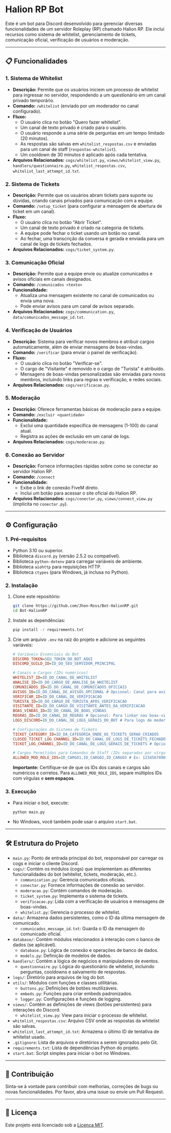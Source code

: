 # Halion RP Bot

Este é um bot para Discord desenvolvido para gerenciar diversas funcionalidades de um servidor Roleplay (RP) chamado Halion RP. Ele inclui recursos como sistema de whitelist, gerenciamento de tickets, comunicação oficial, verificação de usuários e moderação.

---

## 📋 Funcionalidades

### 1. **Sistema de Whitelist**
- **Descrição:** Permite que os usuários iniciem um processo de whitelist para ingressar no servidor, respondendo a um questionário em um canal privado temporário.
- **Comando:** `/whitelist` (enviado por um moderador no canal configurado).
- **Fluxo:**
    - O usuário clica no botão "Quero fazer whitelist".
    - Um canal de texto privado é criado para o usuário.
    - O usuário responde a uma série de perguntas em um tempo limitado (20 minutos).
    - As respostas são salvas em `whitelist_respostas.csv` e enviadas para um canal de staff (`respostas-whitelist`).
    - Um cooldown de 30 minutos é aplicado após cada tentativa.
- **Arquivos Relacionados:** `cogs/whitelist.py`, `views/whitelist_view.py`, `handlers/questionnaire.py`, `whitelist_respostas.csv`, `whitelist_last_attempt_id.txt`.

### 2. **Sistema de Tickets**
- **Descrição:** Permite que os usuários abram tickets para suporte ou dúvidas, criando canais privados para comunicação com a equipe.
- **Comando:** `/setup_ticket` (para configurar a mensagem de abertura de ticket em um canal).
- **Fluxo:**
    - O usuário clica no botão "Abrir Ticket".
    - Um canal de texto privado é criado na categoria de tickets.
    - A equipe pode fechar o ticket usando um botão no canal.
    - Ao fechar, uma transcrição da conversa é gerada e enviada para um canal de logs de tickets fechados.
- **Arquivos Relacionados:** `cogs/ticket_system.py`.

### 3. **Comunicação Oficial**
- **Descrição:** Permite que a equipe envie ou atualize comunicados e avisos oficiais em canais designados.
- **Comando:** `/comunicados <texto>`
- **Funcionalidade:**
    - Atualiza uma mensagem existente no canal de comunicados ou envia uma nova.
    - Pode enviar avisos para um canal de avisos separado.
- **Arquivos Relacionados:** `cogs/communication.py`, `data/comunicados_message_id.txt`.

### 4. **Verificação de Usuários**
- **Descrição:** Sistema para verificar novos membros e atribuir cargos automaticamente, além de enviar mensagens de boas-vindas.
- **Comando:** `/verificar` (para enviar o painel de verificação).
- **Fluxo:**
    - O usuário clica no botão "Verificar-se".
    - O cargo de "Visitante" é removido e o cargo de "Turista" é atribuído.
    - Mensagens de boas-vindas personalizadas são enviadas para novos membros, incluindo links para regras e verificação, e redes sociais.
- **Arquivos Relacionados:** `cogs/verificacao.py`.

### 5. **Moderação**
- **Descrição:** Oferece ferramentas básicas de moderação para a equipe.
- **Comando:** `/excluir <quantidade>`
- **Funcionalidade:**
    - Exclui uma quantidade específica de mensagens (1-100) do canal atual.
    - Registra as ações de exclusão em um canal de logs.
- **Arquivos Relacionados:** `cogs/moderacao.py`.

### 6. **Conexão ao Servidor**
- **Descrição:** Fornece informações rápidas sobre como se conectar ao servidor Halion RP.
- **Comando:** `/connect`
- **Funcionalidade:**
    - Exibe o link de conexão FiveM direto.
    - Inclui um botão para acessar o site oficial do Halion RP.
- **Arquivos Relacionados:** `cogs/conectar.py`, `views/connect_view.py` (implícita no `conectar.py`).

---

## ⚙️ Configuração

### 1. **Pré-requisitos**
- Python 3.10 ou superior.
- Biblioteca `discord.py` (versão 2.5.2 ou compatível).
- Biblioteca `python-dotenv` para carregar variáveis de ambiente.
- Biblioteca `aiohttp` para requisições HTTP.
- Biblioteca `ctypes` (para Windows, já inclusa no Python).

### 2. **Instalação**
1. Clone este repositório:
   ```bash
   git clone https://github.com/Jhon-Ross/Bot-HalionRP.git
   cd Bot-HalionRP
   ```
2. Instale as dependências:
   ```bash
   pip install -r requirements.txt
   ```
3. Crie um arquivo `.env` na raiz do projeto e adicione as seguintes variáveis:

   ```ini
   # Variáveis Essenciais do Bot
   DISCORD_TOKEN=SEU_TOKEN_DO_BOT_AQUI
   DISCORD_GUILD_ID=ID_DO_SEU_SERVIDOR_PRINCIPAL

   # Canais e Cargos (IDs numéricos)
   WHITELIST_ID=ID_DO_CANAL_DE_WHITELIST
   ANALISE_ID=ID_DO_CARGO_DE_ANALISE_DA_WHITELIST
   COMUNICADOS_ID=ID_DO_CANAL_DE_COMUNICADOS_OFICIAIS
   AVISOS_ID=ID_DO_CANAL_DE_AVISOS_OPCIONAL # Opcional: Canal para avisos gerais
   VERIFICAR_ID=ID_DO_CANAL_DE_VERIFICACAO
   TURISTA_ID=ID_DO_CARGO_DE_TURISTA_APOS_VERIFICACAO
   VISITANTE_ID=ID_DO_CARGO_DE_VISITANTE_ANTES_DA_VERIFICACAO
   BOAS_VINDAS_ID=ID_DO_CANAL_DE_BOAS_VINDAS
   REGRAS_ID=ID_DO_CANAL_DE_REGRAS # Opcional: Para linkar nas boas-vindas
   LOGS_DISCORD=ID_DO_CANAL_DE_LOGS_GERAIS_DO_BOT # Para logs de moderação, verificação, etc.

   # Configurações do Sistema de Tickets
   TICKET_CATEGORY_ID=ID_DA_CATEGORIA_ONDE_OS_TICKETS_SERAO_CRIADOS
   CLOSED_TICKET_LOG_CHANNEL_ID=ID_DO_CANAL_DE_LOGS_DE_TICKETS_FECHADOS # Opcional: Para transcrições
   TICKET_LOG_CHANNEL_ID=ID_DO_CANAL_DE_LOGS_GERAIS_DE_TICKETS # Opcional: Para logs de abertura/fechamento simples

   # Cargos Permitidos para Comandos de Staff (IDs separados por vírgula, sem espaços)
   ALLOWED_MOD_ROLE_IDS=ID_CARGO1,ID_CARGO2,ID_CARGO3 # Ex: 123456789012345678,987654321098765432
   ```
   **Importante:** Certifique-se de que os IDs dos canais e cargos são numéricos e corretos. Para `ALLOWED_MOD_ROLE_IDS`, separe múltiplos IDs com vírgulas e **sem espaços**.

### 3. **Execução**
- Para iniciar o bot, execute:
  ```bash
  python main.py
  ```
- No Windows, você também pode usar o arquivo `start.bat`.

---

## 🛠️ Estrutura do Projeto

- `main.py`: Ponto de entrada principal do bot, responsável por carregar os cogs e iniciar o cliente Discord.
- `cogs/`: Contém os módulos (cogs) que implementam as diferentes funcionalidades do bot (whitelist, tickets, moderação, etc.).
    - `communication.py`: Gerencia comunicados oficiais.
    - `conectar.py`: Fornece informações de conexão ao servidor.
    - `moderacao.py`: Contém comandos de moderação.
    - `ticket_system.py`: Implementa o sistema de tickets.
    - `verificacao.py`: Lida com a verificação de usuários e mensagens de boas-vindas.
    - `whitelist.py`: Gerencia o processo de whitelist.
- `data/`: Armazena dados persistentes, como o ID da última mensagem de comunicado.
    - `comunicados_message_id.txt`: Guarda o ID da mensagem do comunicado oficial.
- `database/`: Contém módulos relacionados à interação com o banco de dados (se aplicável).
    - `database.py`: Lógica de conexão e operações de banco de dados.
    - `models.py`: Definição de modelos de dados.
- `handlers/`: Contém a lógica de negócios e manipuladores de eventos.
    - `questionnaire.py`: Lógica do questionário de whitelist, incluindo perguntas, cooldowns e salvamento de respostas.
- `logs/`: Diretório para arquivos de log do bot.
- `utils/`: Módulos com funções e classes utilitárias.
    - `buttons.py`: Definições de botões reutilizáveis.
    - `embeds.py`: Funções para criar embeds padronizados.
    - `logger.py`: Configurações e funções de logging.
- `views/`: Contém as definições de views (botões persistentes) para interações do Discord.
    - `whitelist_view.py`: View para iniciar o processo de whitelist.
- `whitelist_respostas.csv`: Arquivo CSV onde as respostas da whitelist são salvas.
- `whitelist_last_attempt_id.txt`: Armazena o último ID de tentativa de whitelist usado.
- `.gitignore`: Lista de arquivos e diretórios a serem ignorados pelo Git.
- `requirements.txt`: Lista de dependências Python do projeto.
- `start.bat`: Script simples para iniciar o bot no Windows.

---

## 🤝 Contribuição

Sinta-se à vontade para contribuir com melhorias, correções de bugs ou novas funcionalidades. Por favor, abra uma issue ou envie um Pull Request.

---

## 📄 Licença

Este projeto está licenciado sob a [Licença MIT](LICENSE).
